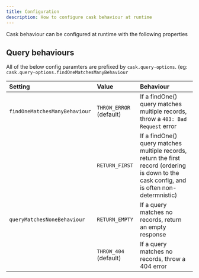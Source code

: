 ```yaml
---
title: Configuration
description: How to configure cask behaviour at runtime
---
```


Cask behaviour can be configured at runtime with the following properties

## Query behaviours

All of the below config paramters are prefixed by `cask.query-options`. \(eg: `cask.query-options.findOneMatchesManyBehaviour`

| Setting | Value | Behaviour |
| :--- | :--- | :--- |
| `findOneMatchesManyBehaviour` | `THROW_ERROR`  \(default\) | If a findOne\(\) query matches multiple records, throw a `403: Bad Request` error  |
|  | `RETURN_FIRST` | If a findOne\(\) query matches multiple records, return the first record \(ordering is down to the cask config, and is often non-determnistic\) |
| `queryMatchesNoneBehaviour` | `RETURN_EMPTY` | If a query matches no records, return an empty response |
|  | `THROW_404` \(default\) | If a query matches no records, throw a 404 error |
